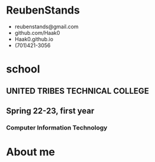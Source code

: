 # ReubenStands
<ul>
  <li>reubenstands@gmail.com</li>
  <li>github.com/Haak0</li>
  <li>Haak0.github.io</li>
  <li>(701)421-3056</li>
</ul>  

# school  
## UNITED TRIBES TECHNICAL COLLEGE  
## Spring 22-23, first year  
### Computer Information Technology  

# About me  
